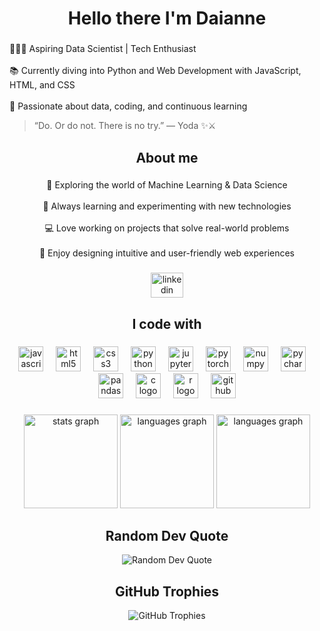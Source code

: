 <h1 align="center">Hello there I'm Daianne</h1>

###

<p align="left">👩🏻‍💻 Aspiring Data Scientist | Tech Enthusiast<br><br>📚 Currently diving into Python and Web Development with JavaScript, HTML, and CSS<br><br>🚀 Passionate about data, coding, and continuous learning</p>

> “Do. Or do not. There is no try.” — Yoda ✨⚔️

###

<h2 align="center">About me</h2>

###

<p align="center">🎯 Exploring the world of Machine Learning & Data Science<br><br>🌱 Always learning and experimenting with new technologies<br><br>💻 Love working on projects that solve real-world problems<br><br>🎨 Enjoy designing intuitive and user-friendly web experiences</p>

###

<div align="center">
  <a href="https://www.linkedin.com/in/daianne-soares-silva/" target="_blank">
    <img src="https://raw.githubusercontent.com/maurodesouza/profile-readme-generator/master/src/assets/icons/social/linkedin/default.svg" width="52" height="40" alt="linkedin logo"  />
  </a>
</div>

###

<h2 align="center">I code with</h2>

###

<div align="center">
  <img src="https://cdn.jsdelivr.net/gh/devicons/devicon/icons/javascript/javascript-original.svg" height="40" alt="javascript logo"  />
  <img width="12" />
  <img src="https://cdn.jsdelivr.net/gh/devicons/devicon/icons/html5/html5-original.svg" height="40" alt="html5 logo"  />
  <img width="12" />
  <img src="https://cdn.jsdelivr.net/gh/devicons/devicon/icons/css3/css3-original.svg" height="40" alt="css3 logo"  />
  <img width="12" />
  <img src="https://cdn.jsdelivr.net/gh/devicons/devicon/icons/python/python-original.svg" height="40" alt="python logo"  />
  <img width="12" />
  <img src="https://cdn.jsdelivr.net/gh/devicons/devicon/icons/jupyter/jupyter-original.svg" height="40" alt="jupyter logo"  />
  <img width="12" />
  <img src="https://cdn.jsdelivr.net/gh/devicons/devicon/icons/pytorch/pytorch-original.svg" height="40" alt="pytorch logo"  />
  <img width="12" />
  <img src="https://cdn.jsdelivr.net/gh/devicons/devicon/icons/numpy/numpy-original.svg" height="40" alt="numpy logo"  />
  <img width="12" />
  <img src="https://cdn.jsdelivr.net/gh/devicons/devicon/icons/pycharm/pycharm-original.svg" height="40" alt="pycharm logo"  />
  <img width="12" />
  <img src="https://cdn.jsdelivr.net/gh/devicons/devicon/icons/pandas/pandas-original.svg" height="40" alt="pandas logo"  />
  <img width="12" />
  <img src="https://cdn.jsdelivr.net/gh/devicons/devicon/icons/c/c-original.svg" height="40" alt="c logo"  />
  <img width="12" />
  <img src="https://cdn.jsdelivr.net/gh/devicons/devicon/icons/r/r-original.svg" height="40" alt="r logo"  />
  <img width="12" />
  <img src="https://cdn.jsdelivr.net/gh/devicons/devicon/icons/github/github-original.svg" height="40" alt="github logo"  />
</div>

###

<div align="center">
  <img src="https://github-readme-stats.vercel.app/api?username=DaianneS&hide_title=false&hide_rank=false&show_icons=true&include_all_commits=true&count_private=true&disable_animations=false&theme=midnight-purple&locale=en&hide_border=false&order=1" height="150" alt="stats graph"  />
  <img src="https://github-readme-stats.vercel.app/api/top-langs?username=DaianneS&locale=en&hide_title=false&layout=compact&card_width=320&langs_count=5&theme=midnight-purple&hide_border=false&order=2" height="150" alt="languages graph"  />
  <img src="https://github-readme-stats.vercel.app/api/top-langs/?username=DaianneS&theme=midnight-purple&hide_border=false&include_all_commits=true&count_private=true&layout=compact" height="150" alt="languages graph" />
</div>

###

<h2 align="center"> Random Dev Quote</h2>

<div align="center">
  <img src="https://quotes-github-readme.vercel.app/api?type=vertical&theme=tokyonight" alt="Random Dev Quote" />
</div>

###

<h2 align="center"> GitHub Trophies</h2>

<div align="center">
  <img src="https://github-profile-trophy.vercel.app/?username=DaianneS&theme=dracula&no-frame=false&no-bg=true&margin-w=4" alt="GitHub Trophies" />
</div>

###
